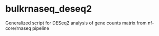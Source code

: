 # bulkrnaseq_deseq2

Generalized script for DESeq2 analysis of gene counts matrix from nf-core/rnaseq pipeline
